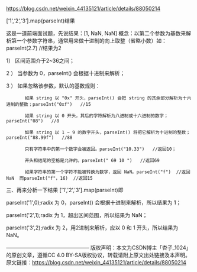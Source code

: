 https://blog.csdn.net/weixin_44135121/article/details/88050214

[‘1‘,‘2‘,‘3‘].map(parseInt)结果



这是一道前端面试题，先说结果：[1, NaN, NaN]
概念：以第二个参数为基数来解析第一个参数字符串，通常用来做十进制的向上取整（省略小数）如：parseInt(2.7) //结果为2

1）   区间范围介于2~36之间；

   2 ）  当参数为 0，parseInt() 会根据十进制来解析；

   3 ）  如果忽略该参数，默认的基数规则：

           如果 string 以 "0x" 开头，parseInt() 会把 string 的其余部分解析为十六进制的整数；parseInt("0xf")   //15 
    
           如果 string 以 0 开头，其后的字符解析为八进制或十六进制的数字；parseInt("08")   //8
    
           如果 string 以 1 ~ 9 的数字开头，parseInt() 将把它解析为十进制的整数；parseInt("88.99f")   //88
    
           只有字符串中的第一个数字会被返回。parseInt("10.33")   //返回10；
    
           开头和结尾的空格是允许的。parseInt(" 69 10 ")   //返回69
    
           如果字符串的第一个字符不能被转换为数字，返回 NaN。parseInt("f")  //返回NaN  而parseInt("f"，16)  //返回15

三、再来分析一下结果
['1','2','3'].map(parseInt)即

parseInt('1',0);radix 为 0，parseInt() 会根据十进制来解析，所以结果为 1；

parseInt('2',1);radix 为 1，超出区间范围，所以结果为 NaN；

parseInt('3',2);radix 为 2，用2进制来解析，应以 0 和 1 开头，所以结果为 NaN。


————————————————
版权声明：本文为CSDN博主「杏子_1024」的原创文章，遵循CC 4.0 BY-SA版权协议，转载请附上原文出处链接及本声明。
原文链接：https://blog.csdn.net/weixin_44135121/article/details/88050214
